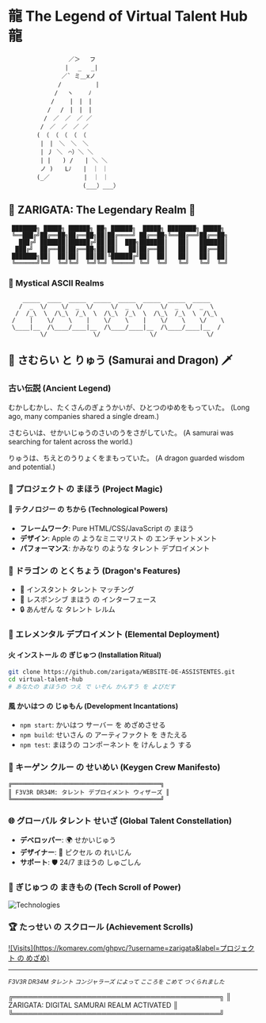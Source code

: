 # 龍 The Legend of Virtual Talent Hub 龍

                     ／＞　 フ
                    | 　_　 _| 
                   ／` ミ＿xノ
                  /　　 　 　 |
                 /　 ヽ　　 ﾉ
                /　　 |　|　|
               /　 /　|　|　|
              /　／　／　／ ／
             /　／　／　／ ／
            (　（ （　（ （ （
             |　|　＼　＼　＼ 
             | 丿 ＼　⌒）＼ ＼
             | |　　) /　　| ＼ ＼
             ノ )　　Lﾉ　　|　｜ ｜
            (_／　 　 　　 |　｜ ｜
                         (___）___）

## 🐉 ZARIGATA: The Legendary Realm 🌟

```
 ███████╗ █████╗ ██████╗ ██╗ ██████╗  █████╗ ████████╗ █████╗ 
 ╚══███╔╝██╔══██╗██╔══██╗██║██╔════╝ ██╔══██╗╚══██╔══╝██╔══██╗
   ███╔╝ ███████║██████╔╝██║██║  ███╗███████║   ██║   ███████║
  ███╔╝  ██╔══██║██╔══██╗██║██║   ██║██╔══██║   ██║   ██╔══██║
 ███████╗██║  ██║██║  ██║██║╚██████╔╝██║  ██║   ██║   ██║  ██║
 ╚══════╝╚═╝  ╚═╝╚═╝  ╚═╝╚═╝ ╚═════╝ ╚═╝  ╚═╝   ╚═╝   ╚═╝  ╚═╝
```

### 🌈 Mystical ASCII Realms

```
    _____  ____  _____  _____  _____  _____  _____  _____
   /  _  \/    \/  _  \/     \/  _  \/     \/  _  \/  _  \
  /  /_\  \  /\_\  /_\  \  /\_\  /_\  \  /\_\  /_\  \  /\_\
 /    |    \/    \    |    \/    \    |    \/    \    \/    \
 \____|__  /\____/____|__  /\____/____|__  /\____/____|__  /
         \/             \/              \/              \/
```

## 🐉 さむらい と りゅう (Samurai and Dragon) 🗡️

### 古い伝説 (Ancient Legend)
むかしむかし、たくさんのぎょうかいが、ひとつのゆめをもっていた。
(Long ago, many companies shared a single dream.)

さむらいは、せかいじゅうのさいのうをさがしていた。
(A samurai was searching for talent across the world.)

りゅうは、ちえとのうりょくをまもっていた。
(A dragon guarded wisdom and potential.)

### 🌟 プロジェクト の まほう (Project Magic)

#### 🔮 テクノロジー の ちから (Technological Powers)
- **フレームワーク**: Pure HTML/CSS/JavaScript の まほう
- **デザイン**: Apple の ようなミニマリスト の エンチャントメント
- **パフォーマンス**: かみなり のような タレント デプロイメント

### 🐲 ドラゴン の とくちょう (Dragon's Features)
- 🚀 インスタント タレント マッチング
- 🌈 レスポンシブ まほう の インターフェース
- 🔒 あんぜん な タレント レルム

### 🌊 エレメンタル デプロイメント (Elemental Deployment)

#### 火 インストール の ぎじゅつ (Installation Ritual)
```bash
git clone https://github.com/zarigata/WEBSITE-DE-ASSISTENTES.git
cd virtual-talent-hub
# あなたの まほうの つえ で いぞん かんすう を よびだす
```

#### 風 かいはつ の じゅもん (Development Incantations)
- `npm start`: かいはつ サーバー を めざめさせる
- `npm build`: せいさん の アーティファクト を きたえる
- `npm test`: まほうの コンポーネント を けんしょう する

### 🍣 キーゲン クルー の せいめい (Keygen Crew Manifesto)
```
╔══════════════════════════════════════════╗
║ F3V3R DR34M: タレント デプロイメント ウィザーズ ║
╚══════════════════════════════════════════╝
```

### 🌐 グローバル タレント せいざ (Global Talent Constellation)
- **デベロッパー**: 🌍 せかいじゅう
- **デザイナー**: 🎨 ピクセル の れいじん
- **サポート**: 🛡️ 24/7 まほうの しゅごしん

### 🔧 ぎじゅつ の まきもの (Tech Scroll of Power)
![Technologies](https://skillicons.dev/icons?i=html,css,js,github,figma)

### 🏆 たっせい の スクロール (Achievement Scrolls)
[![Visits](https://komarev.com/ghpvc/?username=zarigata&label=プロジェクト の めざめ)](https://github.com/zarigata)

---

<sub>*F3V3R DR34M タレント コンジャラーズ によって こころを こめて つくられました*</sub>

╔══════════════════════════════════════════╗
║ ZARIGATA: DIGITAL SAMURAI REALM ACTIVATED ║
╚══════════════════════════════════════════╝
